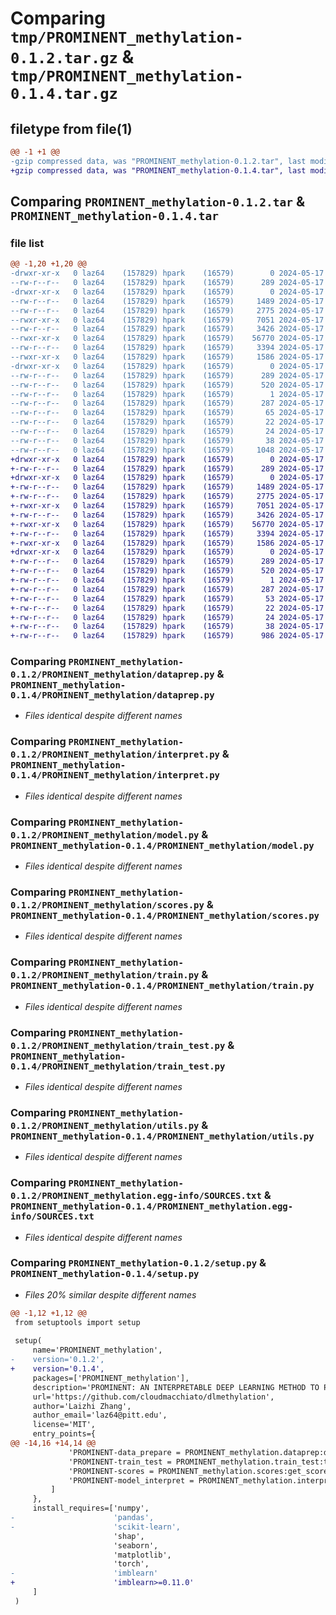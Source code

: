 # Comparing `tmp/PROMINENT_methylation-0.1.2.tar.gz` & `tmp/PROMINENT_methylation-0.1.4.tar.gz`

## filetype from file(1)

```diff
@@ -1 +1 @@
-gzip compressed data, was "PROMINENT_methylation-0.1.2.tar", last modified: Fri May 17 09:04:43 2024, max compression
+gzip compressed data, was "PROMINENT_methylation-0.1.4.tar", last modified: Fri May 17 10:06:18 2024, max compression
```

## Comparing `PROMINENT_methylation-0.1.2.tar` & `PROMINENT_methylation-0.1.4.tar`

### file list

```diff
@@ -1,20 +1,20 @@
-drwxr-xr-x   0 laz64    (157829) hpark    (16579)        0 2024-05-17 09:04:43.702788 PROMINENT_methylation-0.1.2/
--rw-r--r--   0 laz64    (157829) hpark    (16579)      289 2024-05-17 09:04:43.701033 PROMINENT_methylation-0.1.2/PKG-INFO
-drwxr-xr-x   0 laz64    (157829) hpark    (16579)        0 2024-05-17 09:04:43.618284 PROMINENT_methylation-0.1.2/PROMINENT_methylation/
--rw-r--r--   0 laz64    (157829) hpark    (16579)     1489 2024-05-17 07:21:16.000000 PROMINENT_methylation-0.1.2/PROMINENT_methylation/dataprep.py
--rw-r--r--   0 laz64    (157829) hpark    (16579)     2775 2024-05-17 07:21:16.000000 PROMINENT_methylation-0.1.2/PROMINENT_methylation/interpret.py
--rwxr-xr-x   0 laz64    (157829) hpark    (16579)     7051 2024-05-17 07:21:16.000000 PROMINENT_methylation-0.1.2/PROMINENT_methylation/model.py
--rw-r--r--   0 laz64    (157829) hpark    (16579)     3426 2024-05-17 07:21:16.000000 PROMINENT_methylation-0.1.2/PROMINENT_methylation/scores.py
--rwxr-xr-x   0 laz64    (157829) hpark    (16579)    56770 2024-05-17 07:21:16.000000 PROMINENT_methylation-0.1.2/PROMINENT_methylation/train.py
--rw-r--r--   0 laz64    (157829) hpark    (16579)     3394 2024-05-17 07:21:16.000000 PROMINENT_methylation-0.1.2/PROMINENT_methylation/train_test.py
--rwxr-xr-x   0 laz64    (157829) hpark    (16579)     1586 2024-05-17 07:21:16.000000 PROMINENT_methylation-0.1.2/PROMINENT_methylation/utils.py
-drwxr-xr-x   0 laz64    (157829) hpark    (16579)        0 2024-05-17 09:04:43.686913 PROMINENT_methylation-0.1.2/PROMINENT_methylation.egg-info/
--rw-r--r--   0 laz64    (157829) hpark    (16579)      289 2024-05-17 09:04:43.000000 PROMINENT_methylation-0.1.2/PROMINENT_methylation.egg-info/PKG-INFO
--rw-r--r--   0 laz64    (157829) hpark    (16579)      520 2024-05-17 09:04:43.000000 PROMINENT_methylation-0.1.2/PROMINENT_methylation.egg-info/SOURCES.txt
--rw-r--r--   0 laz64    (157829) hpark    (16579)        1 2024-05-17 09:04:43.000000 PROMINENT_methylation-0.1.2/PROMINENT_methylation.egg-info/dependency_links.txt
--rw-r--r--   0 laz64    (157829) hpark    (16579)      287 2024-05-17 09:04:43.000000 PROMINENT_methylation-0.1.2/PROMINENT_methylation.egg-info/entry_points.txt
--rw-r--r--   0 laz64    (157829) hpark    (16579)       65 2024-05-17 09:04:43.000000 PROMINENT_methylation-0.1.2/PROMINENT_methylation.egg-info/requires.txt
--rw-r--r--   0 laz64    (157829) hpark    (16579)       22 2024-05-17 09:04:43.000000 PROMINENT_methylation-0.1.2/PROMINENT_methylation.egg-info/top_level.txt
--rw-r--r--   0 laz64    (157829) hpark    (16579)       24 2024-05-17 07:22:16.000000 PROMINENT_methylation-0.1.2/README.md
--rw-r--r--   0 laz64    (157829) hpark    (16579)       38 2024-05-17 09:04:43.704727 PROMINENT_methylation-0.1.2/setup.cfg
--rw-r--r--   0 laz64    (157829) hpark    (16579)     1048 2024-05-17 09:04:34.000000 PROMINENT_methylation-0.1.2/setup.py
+drwxr-xr-x   0 laz64    (157829) hpark    (16579)        0 2024-05-17 10:06:18.639445 PROMINENT_methylation-0.1.4/
+-rw-r--r--   0 laz64    (157829) hpark    (16579)      289 2024-05-17 10:06:18.638405 PROMINENT_methylation-0.1.4/PKG-INFO
+drwxr-xr-x   0 laz64    (157829) hpark    (16579)        0 2024-05-17 10:06:18.606928 PROMINENT_methylation-0.1.4/PROMINENT_methylation/
+-rw-r--r--   0 laz64    (157829) hpark    (16579)     1489 2024-05-17 07:21:16.000000 PROMINENT_methylation-0.1.4/PROMINENT_methylation/dataprep.py
+-rw-r--r--   0 laz64    (157829) hpark    (16579)     2775 2024-05-17 07:21:16.000000 PROMINENT_methylation-0.1.4/PROMINENT_methylation/interpret.py
+-rwxr-xr-x   0 laz64    (157829) hpark    (16579)     7051 2024-05-17 07:21:16.000000 PROMINENT_methylation-0.1.4/PROMINENT_methylation/model.py
+-rw-r--r--   0 laz64    (157829) hpark    (16579)     3426 2024-05-17 07:21:16.000000 PROMINENT_methylation-0.1.4/PROMINENT_methylation/scores.py
+-rwxr-xr-x   0 laz64    (157829) hpark    (16579)    56770 2024-05-17 07:21:16.000000 PROMINENT_methylation-0.1.4/PROMINENT_methylation/train.py
+-rw-r--r--   0 laz64    (157829) hpark    (16579)     3394 2024-05-17 07:21:16.000000 PROMINENT_methylation-0.1.4/PROMINENT_methylation/train_test.py
+-rwxr-xr-x   0 laz64    (157829) hpark    (16579)     1586 2024-05-17 07:21:16.000000 PROMINENT_methylation-0.1.4/PROMINENT_methylation/utils.py
+drwxr-xr-x   0 laz64    (157829) hpark    (16579)        0 2024-05-17 10:06:18.633195 PROMINENT_methylation-0.1.4/PROMINENT_methylation.egg-info/
+-rw-r--r--   0 laz64    (157829) hpark    (16579)      289 2024-05-17 10:06:18.000000 PROMINENT_methylation-0.1.4/PROMINENT_methylation.egg-info/PKG-INFO
+-rw-r--r--   0 laz64    (157829) hpark    (16579)      520 2024-05-17 10:06:18.000000 PROMINENT_methylation-0.1.4/PROMINENT_methylation.egg-info/SOURCES.txt
+-rw-r--r--   0 laz64    (157829) hpark    (16579)        1 2024-05-17 10:06:18.000000 PROMINENT_methylation-0.1.4/PROMINENT_methylation.egg-info/dependency_links.txt
+-rw-r--r--   0 laz64    (157829) hpark    (16579)      287 2024-05-17 10:06:18.000000 PROMINENT_methylation-0.1.4/PROMINENT_methylation.egg-info/entry_points.txt
+-rw-r--r--   0 laz64    (157829) hpark    (16579)       53 2024-05-17 10:06:18.000000 PROMINENT_methylation-0.1.4/PROMINENT_methylation.egg-info/requires.txt
+-rw-r--r--   0 laz64    (157829) hpark    (16579)       22 2024-05-17 10:06:18.000000 PROMINENT_methylation-0.1.4/PROMINENT_methylation.egg-info/top_level.txt
+-rw-r--r--   0 laz64    (157829) hpark    (16579)       24 2024-05-17 07:22:16.000000 PROMINENT_methylation-0.1.4/README.md
+-rw-r--r--   0 laz64    (157829) hpark    (16579)       38 2024-05-17 10:06:18.640644 PROMINENT_methylation-0.1.4/setup.cfg
+-rw-r--r--   0 laz64    (157829) hpark    (16579)      986 2024-05-17 10:06:11.000000 PROMINENT_methylation-0.1.4/setup.py
```

### Comparing `PROMINENT_methylation-0.1.2/PROMINENT_methylation/dataprep.py` & `PROMINENT_methylation-0.1.4/PROMINENT_methylation/dataprep.py`

 * *Files identical despite different names*

### Comparing `PROMINENT_methylation-0.1.2/PROMINENT_methylation/interpret.py` & `PROMINENT_methylation-0.1.4/PROMINENT_methylation/interpret.py`

 * *Files identical despite different names*

### Comparing `PROMINENT_methylation-0.1.2/PROMINENT_methylation/model.py` & `PROMINENT_methylation-0.1.4/PROMINENT_methylation/model.py`

 * *Files identical despite different names*

### Comparing `PROMINENT_methylation-0.1.2/PROMINENT_methylation/scores.py` & `PROMINENT_methylation-0.1.4/PROMINENT_methylation/scores.py`

 * *Files identical despite different names*

### Comparing `PROMINENT_methylation-0.1.2/PROMINENT_methylation/train.py` & `PROMINENT_methylation-0.1.4/PROMINENT_methylation/train.py`

 * *Files identical despite different names*

### Comparing `PROMINENT_methylation-0.1.2/PROMINENT_methylation/train_test.py` & `PROMINENT_methylation-0.1.4/PROMINENT_methylation/train_test.py`

 * *Files identical despite different names*

### Comparing `PROMINENT_methylation-0.1.2/PROMINENT_methylation/utils.py` & `PROMINENT_methylation-0.1.4/PROMINENT_methylation/utils.py`

 * *Files identical despite different names*

### Comparing `PROMINENT_methylation-0.1.2/PROMINENT_methylation.egg-info/SOURCES.txt` & `PROMINENT_methylation-0.1.4/PROMINENT_methylation.egg-info/SOURCES.txt`

 * *Files identical despite different names*

### Comparing `PROMINENT_methylation-0.1.2/setup.py` & `PROMINENT_methylation-0.1.4/setup.py`

 * *Files 20% similar despite different names*

```diff
@@ -1,12 +1,12 @@
 from setuptools import setup
 
 setup(
     name='PROMINENT_methylation',
-    version='0.1.2',
+    version='0.1.4',
     packages=['PROMINENT_methylation'],
     description='PROMINENT: AN INTERPRETABLE DEEP LEARNING METHOD TO PREDICT PHENOTYPES USING DNA METHYLATION',
     url='https://github.com/cloudmacchiato/dlmethylation',
     author='Laizhi Zhang',
     author_email='laz64@pitt.edu',
     license='MIT',
     entry_points={
@@ -14,16 +14,14 @@
             'PROMINENT-data_prepare = PROMINENT_methylation.dataprep:dataprep',
             'PROMINENT-train_test = PROMINENT_methylation.train_test:train',
             'PROMINENT-scores = PROMINENT_methylation.scores:get_scores',
             'PROMINENT-model_interpret = PROMINENT_methylation.interpret:get_feature_importance'
         ]
     },
     install_requires=['numpy',
-                      'pandas',
-                      'scikit-learn',
                       'shap',
                       'seaborn',
                       'matplotlib',
                       'torch',
-                      'imblearn'
+                      'imblearn>=0.11.0'
     ]
 )
```

